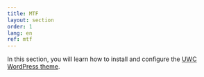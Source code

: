 ```yaml
---
title: MTF
layout: section
order: 1
lang: en
ref: mtf
---
```


In this section, you will learn how to install and configure the [UWC WordPress theme](https://github.com/uwc/uwc-website).
